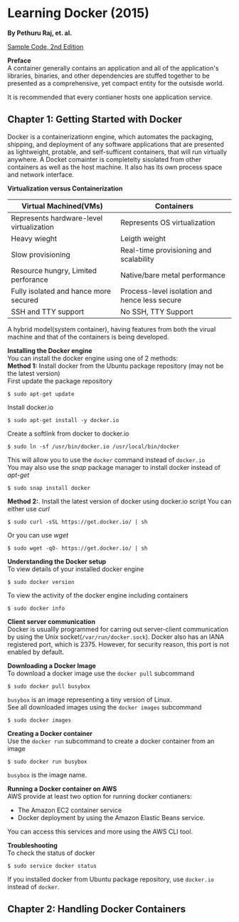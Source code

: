 # Learning Docker (2015)
__By Pethuru Raj, et. al.__   

[Sample Code, 2nd Edition](https://github.com/PacktPublishing/Learning-Docker-Second-Edition)    

__Preface__  
A container generally contains an application and all of the application's libraries, binaries, and other dependencies are stuffed together to be presented as a comprehensive, yet compact entity for the outsisde world.  

It is recommended that every contianer hosts one application service.

## Chapter 1: Getting Started with Docker  
Docker is a containerizationn engine, which automates the packaging, shipping, and deployment of any software applications that are presented as lightweight, protable, and self-sufficent containers, that will run virtually anywhere. 
A Docket comainter is completelty sisolated from other containers as well as the host machine. It also has its own process space and network interface.  

__Virtualization versus Containerization__  

| Virtual Machined(VMs)                    | Containers                                    |
|------------------------------------------|-----------------------------------------------|
| Represents hardware-level virtualization | Represents OS virtualization                  |
| Heavy wieght                             | Leigth weight                                 |
| Slow provisioning                        | Real-time provisioning and scalability        |
| Resource hungry, Limited perforance      | Native/bare metal performance                 |
| Fully isolated and hance more secured    | Process-level isolation and hence less secure |
| SSH and TTY support                      | No SSH, TTY Support                           |



A hybrid model(system container), having features from both the virual machine and that of the containers is being developed.

__Installing the Docker engine__   
You can install the docker engine using one of 2 methods:   
__Method 1:__  Install docker from the Ubuntu package repository (may not be the latest version)  
First update the package repository
```
$ sudo apt-get update
```
Install docker.io
```
$ sudo apt-get install -y docker.io
```
Create a softlink from docker to docker.io 
```
$ sudo ln -sf /usr/bin/docker.io /usr/local/bin/docker
```
This will allow you to use the `docker` command instead of `docker.io`  
You may also use the _snap_ package manager to install docker instead of _apt-get_  
```
$ sudo snap install docker
```

__Method 2:__. Install the latest version of docker using docker.io script
You can either use _curl_  
```
$ sudo curl -sSL https://get.docker.io/ | sh
```
Or you can use _wget_   
```
$ sudo wget -qO- https://get.docker.io/ | sh  
```

__Understanding the Docker setup__  
To view details of your installed docker engine
```
$ sudo docker version
```  
To view the activity of the docker engine including containers 
```
$ sudo docker info
```  

__Client server communication__  
Docker is usuallly programmed for carring out server-client communication by using the Unix socket(`/var/run/docker.sock`). Docker also has an IANA registered port, which is 2375. However, for security reason, this port is not enabled by default.  

__Downloading a Docker Image__  
To download a docker image use the `docker pull` subcommand  
```
$ sudo docker pull busybox
```
`busybox` is an image representing a tiny version of Linux.   
See all downloaded images using the `docker images` subcommand  
```
$ sudo docker images  
```  
__Creating a Docker container__  
Use the `docker run` subcommand to create a docker container  from an image
```
$ sudo docker run busybox
```
`busybox` is the image name.  

__Running a Docker container on AWS__   
AWS provide at least two option for running docker contianers:  
* The Amazon EC2 container service  
* Docker deployment by using the Amazon Elastic Beans service.  

You can access this services and more using the AWS CLI tool.

__Troubleshooting__  
To check the status of docker  
```
$ sudo service docker status
```  
If you installed docker from Ubuntu package repository, use `docker.io` instead of `docker`. 

## Chapter 2: Handling Docker Containers  
